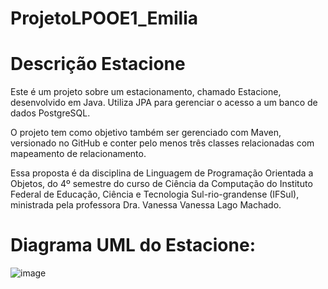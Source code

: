 # ProjetoLPOOE1_Emilia

# Descrição Estacione 
Este é um projeto sobre um estacionamento, chamado Estacione, desenvolvido em Java. Utiliza JPA para gerenciar o acesso a um banco de dados PostgreSQL.

O projeto tem como objetivo também ser gerenciado com Maven, versionado no GitHub e conter pelo menos três classes relacionadas com mapeamento de relacionamento.

Essa proposta é da disciplina de Linguagem de Programação Orientada a Objetos, do 4º semestre do curso de Ciência da Computação do Instituto Federal de Educação, Ciência e Tecnologia Sul-rio-grandense (IFSul), ministrada pela professora Dra. Vanessa Vanessa Lago Machado.

# Diagrama UML do Estacione: 
![image](https://github.com/user-attachments/assets/54d590cb-06b4-485f-8cf4-8589457f72e8)


